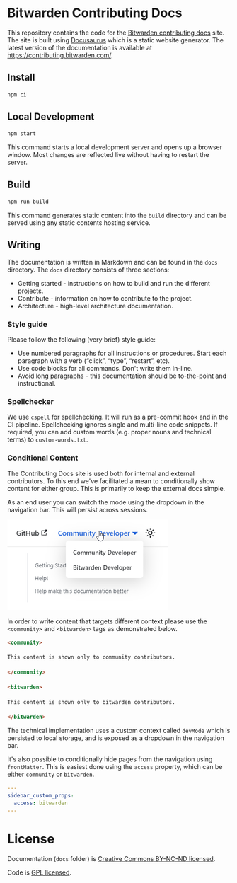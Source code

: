 # Bitwarden Contributing Docs

This repository contains the code for the
[Bitwarden contributing docs](https://contributing.bitwarden.com/) site. The site is built using
[Docusaurus](https://docusaurus.io/) which is a static website generator. The latest version of the
documentation is available at https://contributing.bitwarden.com/.

## Install

```bash
npm ci
```

## Local Development

```bash
npm start
```

This command starts a local development server and opens up a browser window. Most changes are
reflected live without having to restart the server.

## Build

```bash
npm run build
```

This command generates static content into the `build` directory and can be served using any static
contents hosting service.

## Writing

The documentation is written in Markdown and can be found in the `docs` directory. The `docs`
directory consists of three sections:

- Getting started - instructions on how to build and run the different projects.
- Contribute - information on how to contribute to the project.
- Architecture - high-level architecture documentation.

### Style guide

Please follow the following (very brief) style guide:

- Use numbered paragraphs for all instructions or procedures. Start each paragraph with a verb
  (“click”, “type”, “restart”, etc).
- Use code blocks for all commands. Don't write them in-line.
- Avoid long paragraphs - this documentation should be to-the-point and instructional.

### Spellchecker

We use `cspell` for spellchecking. It will run as a pre-commit hook and in the CI pipeline.
Spellchecking ignores single and multi-line code snippets. If required, you can add custom words
(e.g. proper nouns and technical terms) to `custom-words.txt`.

### Conditional Content

The Contributing Docs site is used both for internal and external contributors. To this end we've
facilitated a mean to conditionally show content for either group. This is primarily to keep the
external docs simple.

As an end user you can switch the mode using the dropdown in the navigation bar. This will persist
across sessions.

![Context switcher](.github/dropdown.png)

In order to write content that targets different context please use the `<community>` and
`<bitwarden>` tags as demonstrated below.

```md
<community>

This content is shown only to community contributors.

</community>

<bitwarden>

This content is shown only to bitwarden contributors.

</bitwarden>
```

The technical implementation uses a custom context called `devMode` which is persisted to local
storage, and is exposed as a dropdown in the navigation bar.

It's also possible to conditionally hide pages from the navigation using `frontMatter`. This is
easiest done using the `access` property, which can be either `community` or `bitwarden`.

```yml
---
sidebar_custom_props:
  access: bitwarden
---
```

# License

Documentation (`docs` folder) is [Creative Commons BY-NC-ND licensed](./LICENSE_CC.txt).

Code is [GPL licensed](./LICENSE_GPL.txt).
